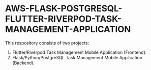 # AWS-FLASK-POSTGRESQL-FLUTTER-RIVERPOD-TASK-MANAGEMENT-APPLICATION

This respository consists of two projects:
1. Flutter/Riverpod Task Management Mobile Application (Frontend).
2. Flask/Python/PostgreSQL Task Management Mobile Application (Backend).
